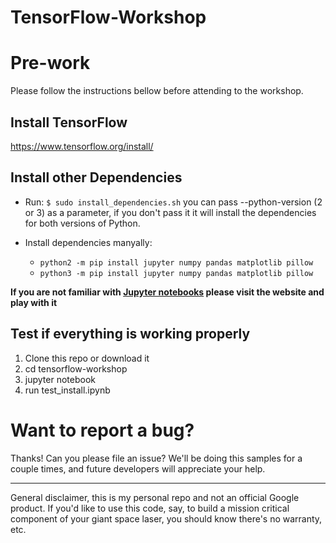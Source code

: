 # TensorFlow-Workshop

# Pre-work

Please follow the instructions bellow before attending to the workshop.

## Install TensorFlow

https://www.tensorflow.org/install/

## Install other Dependencies

* Run: `$ sudo install_dependencies.sh` you can pass --python-version (2 or 3) as a parameter,
if you don't pass it it will install the dependencies for both versions of Python.

* Install dependencies manyally:
	* `python2 -m pip install jupyter numpy pandas matplotlib pillow`
  * `python3 -m pip install jupyter numpy pandas matplotlib pillow`

**If you are not familiar with [Jupyter notebooks](http://jupyter.readthedocs.io/en/latest/index.html) please visit the website and play with it**
   
## Test if everything is working properly

1. Clone this repo or download it
2. cd tensorflow-workshop
3. jupyter notebook
4. run test_install.ipynb

# Want to report a bug?

Thanks! Can you please file an issue? We'll be doing this samples for a couple times, and future developers will appreciate your help.

- - -

General disclaimer, this is my personal repo and not an official Google product. If you'd like to use this code, say, to build a mission critical component of your giant space laser, you should know there's no warranty, etc.
